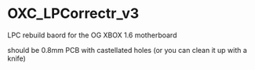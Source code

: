 # OXC_LPCorrectr_v3
LPC rebuild baord for the OG XBOX 1.6 motherboard 

should be 0.8mm PCB   with castellated holes (or you can clean it up with a knife)
